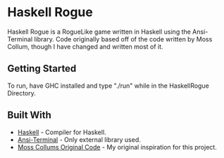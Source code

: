 # Haskell Rogue

Haskell Rogue is a RogueLike game written in Haskell using the Ansi-Terminal library. Code originally based off of the code 
written by Moss Collum, though I have changed and written most of it.

## Getting Started

To run, have GHC installed and type "./run" while in the HaskellRogue Directory. 

## Built With

* [Haskell](https://www.haskell.org) - Compiler for Haskell.
* [Ansi-Terminal](https://hackage.haskell.org/package/ansi-terminal) - Only external library used.
* [Moss Collums Original Code](https://github.com/moss/haskell-roguelike-challenge/tree/master/2-i-am-that-merry-wanderer-of-the-night) - My original inspiration for this project.
